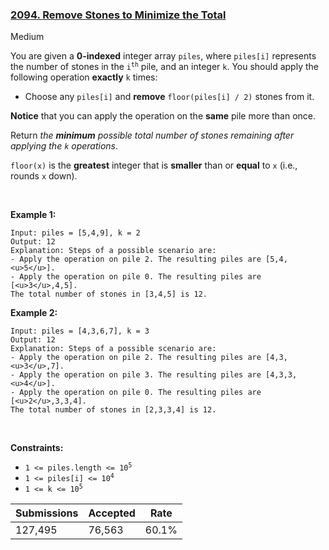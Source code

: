 ### [2094. Remove Stones to Minimize the Total](https://leetcode.com/problems/remove-stones-to-minimize-the-total/)

Medium

You are given a __0-indexed__ integer array `` piles ``, where `` piles[i] `` represents the number of stones in the <code>i<sup>th</sup></code> pile, and an integer `` k ``. You should apply the following operation __exactly__ `` k `` times:

*   Choose any `` piles[i] `` and __remove__ `` floor(piles[i] / 2) `` stones from it.

__Notice__ that you can apply the operation on the __same__ pile more than once.

Return _the __minimum__ possible total number of stones remaining after applying the _`` k ``_ operations_.

`` floor(x) `` is the __greatest__ integer that is __smaller__ than or __equal__ to `` x `` (i.e., rounds `` x `` down).

 

<strong class="example">Example 1:</strong>

```
Input: piles = [5,4,9], k = 2
Output: 12
Explanation: Steps of a possible scenario are:
- Apply the operation on pile 2. The resulting piles are [5,4,<u>5</u>].
- Apply the operation on pile 0. The resulting piles are [<u>3</u>,4,5].
The total number of stones in [3,4,5] is 12.
```

<strong class="example">Example 2:</strong>

```
Input: piles = [4,3,6,7], k = 3
Output: 12
Explanation: Steps of a possible scenario are:
- Apply the operation on pile 2. The resulting piles are [4,3,<u>3</u>,7].
- Apply the operation on pile 3. The resulting piles are [4,3,3,<u>4</u>].
- Apply the operation on pile 0. The resulting piles are [<u>2</u>,3,3,4].
The total number of stones in [2,3,3,4] is 12.
```

 

__Constraints:__

*   <code>1 <= piles.length <= 10<sup>5</sup></code>
*   <code>1 <= piles[i] <= 10<sup>4</sup></code>
*   <code>1 <= k <= 10<sup>5</sup></code>

| Submissions    | Accepted     | Rate   |
| -------------- | ------------ | ------ |
| 127,495 | 76,563 | 60.1% |